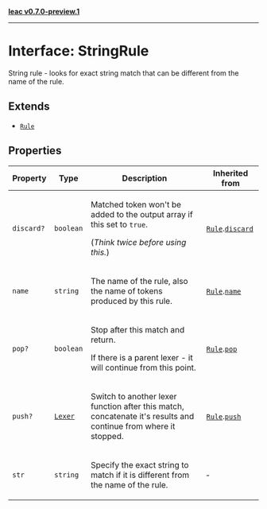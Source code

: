 [**leac v0.7.0-preview.1**](../index.md)

***

# Interface: StringRule

String rule - looks for exact string match that
can be different from the name of the rule.

## Extends

- [`Rule`](Rule.md)

## Properties

<table>
<thead>
<tr>
<th>Property</th>
<th>Type</th>
<th>Description</th>
<th>Inherited from</th>
</tr>
</thead>
<tbody>
<tr>
<td>

<a id="discard"></a> `discard?`

</td>
<td>

`boolean`

</td>
<td>

Matched token won't be added to the output array if this set to `true`.

(_Think twice before using this._)

</td>
<td>

[`Rule`](Rule.md).[`discard`](Rule.md#discard)

</td>
</tr>
<tr>
<td>

<a id="name"></a> `name`

</td>
<td>

`string`

</td>
<td>

The name of the rule, also the name of tokens produced by this rule.

</td>
<td>

[`Rule`](Rule.md).[`name`](Rule.md#name)

</td>
</tr>
<tr>
<td>

<a id="pop"></a> `pop?`

</td>
<td>

`boolean`

</td>
<td>

Stop after this match and return.

If there is a parent lexer - it will continue from this point.

</td>
<td>

[`Rule`](Rule.md).[`pop`](Rule.md#pop)

</td>
</tr>
<tr>
<td>

<a id="push"></a> `push?`

</td>
<td>

[`Lexer`](../type-aliases/Lexer.md)

</td>
<td>

Switch to another lexer function after this match,
concatenate it's results and continue from where it stopped.

</td>
<td>

[`Rule`](Rule.md).[`push`](Rule.md#push)

</td>
</tr>
<tr>
<td>

<a id="str"></a> `str`

</td>
<td>

`string`

</td>
<td>

Specify the exact string to match
if it is different from the name of the rule.

</td>
<td>

&hyphen;

</td>
</tr>
</tbody>
</table>
